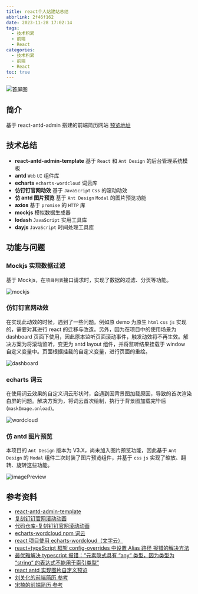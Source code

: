 ```yaml
---
title: react个人站建站总结
abbrlink: 2f46f162
date: 2023-11-28 17:02:14
tags:
  - 技术积累
  - 前端
  - React
categories:
  - 技术积累
  - 前端
  - React
toc: true
---
```


![首屏图](https://z1.ax1x.com/2023/11/29/piDNnQf.png)

<!-- more -->

## 简介

基于 react-antd-admin 搭建的前端简历网站 [预览地址](https://me.gaotianyang.top)

## 技术总结

- **react-antd-admin-template** 基于 `React` 和 `Ant Design` 的后台管理系统模板
- **antd** `Web` `UI` 组件库
- **echarts** `echarts-wordcloud` 词云库
- **仿钉钉官网动效** 基于 `JavaScript` `Css` 的滚动动效
- **仿 antd 图片预览** 基于 `Ant Design` `Modal` 的图片预览功能
- **axios** 基于 `promise` 的 `HTTP` 库
- **mockjs** 模拟数据生成器
- **lodash** `JavaScript` 实用工具库
- **dayjs** `JavaScript` 时间处理工具库

## 功能与问题

### Mockjs 实现数据过滤

基于 Mockjs，在`项目列表`接口请求时，实现了数据的过滤、分页等功能。

![mockjs](https://z1.ax1x.com/2023/11/29/piDU8BD.png)

### 仿钉钉官网动效

在实现此动效的时候，遇到了一些问题。例如原 demo 为原生 `html` `css` `js` 实现的，需要对其进行 react 的迁移与改造。另外，因为在项目中的使用场景为 dashboard 页面下使用，因此原本监听页面滚动事件，触发动效将不再生效。解决方案为将滚动监听，变更为 antd layout 组件，并将监听结果挂载于 window 自定义变量中。页面根据挂载的自定义变量，进行页面的重绘。

![dashboard](https://z1.ax1x.com/2023/11/29/piDNnQf.png)

### echarts 词云

在使用词云效果的自定义词云形状时，会遇到因背景图加载原因，导致的首次渲染白屏的问题。解决方案为，将词云首次绘制，执行于背景图加载完毕后(`maskImage.onload`)。

![wordcloud](https://z1.ax1x.com/2023/11/29/piDUtNd.png)

### 仿 antd 图片预览

本项目的 `Ant Design` 版本为 V3.X，尚未加入图片预览功能，因此基于 `Ant Design` 的 `Modal` 组件二次封装了图片预览组件，并基于 `css` `js` 实现了缩放、翻转、旋转这些功能。

![imagePreview](https://z1.ax1x.com/2023/11/29/piDUGHe.png)

## 参考资料

- [react-antd-admin-template](https://github.com/NLRX-WJC/react-antd-admin-template)
- [复刻钉钉官网滚动动画](https://www.bilibili.com/video/BV12z4y1s7nE/?vd_source=2e6014e07f90a9d8b3424eb1c055a867)
- [代码仓库-复刻钉钉官网滚动动画](https://gitee.com/vary-space/hello-world/tree/12z4y1s7nE)
- [echarts-wordcloud npm 词云](https://www.npmjs.com/package/echarts-wordcloud)
- [react 项目使用 echarts-wordcloud（文字云）](https://www.cnblogs.com/art-poet/p/13936076.html)
- [react+typeScript 框架 config-overrides 中设置 Alias 路径 报错的解决方法](https://blog.csdn.net/Zeng__Yi/article/details/106197891)
- [最优雅解决 typescript 报错：“元素隐式具有 “any“ 类型，因为类型为 “string“ 的表达式不能用于索引类型”](https://blog.csdn.net/m0_47670683/article/details/124025972)
- [react antd 实现图片自定义预览](https://cloud.tencent.com/developer/article/2233289)
- [刘关化的前端简历 参考](https://github.com/liuguanhua/liuguanhua.github.io)
- [宋楠的前端简历 参考](https://github.com/sunniejs/sunniejs.github.io)

